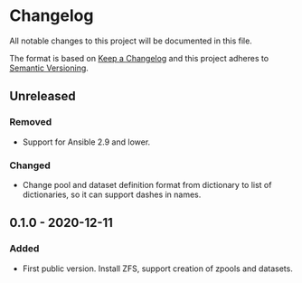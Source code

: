 # Changelog

All notable changes to this project will be documented in this file.

The format is based on [Keep a Changelog](http://keepachangelog.com/en/1.0.0/)
and this project adheres to [Semantic Versioning](http://semver.org/spec/v2.0.0.html).

## Unreleased

### Removed

- Support for Ansible 2.9 and lower.

### Changed

- Change pool and dataset definition format from dictionary to list of
  dictionaries, so it can support dashes in names.

## 0.1.0 - 2020-12-11

### Added

- First public version. Install ZFS, support creation of zpools and datasets.
